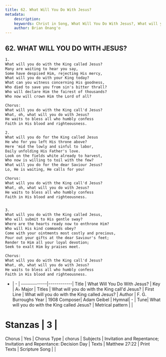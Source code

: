 ```yaml
---
title: 62. What Will You Do With Jesus?
metadata:
    description: 
    keywords: Christ in Song, What Will You Do With Jesus?, What will you do with the King called Jesus?, What will you do with the King call'd Jesus?
    author: Brian Onang'o
---
```



## 62. WHAT WILL YOU DO WITH JESUS?

```txt
1.
What will you do with the King called Jesus?
Many are waiting to hear you say,
Some have despised Him, rejecting His mercy,
What will you do with your King today?
What can you witness concerning His goodness,
Who died to save you from sin's bitter thrall?
Who will declare Him the fairest of thousands?
Who now will crown Him the Lord of all?

Chorus:
What will you do with the King call'd Jesus?
What, oh, what will you do with Jesus?
He waits to bless all who humbly confess
Faith in His blood and righteousness.

2.
What will you do for the King called Jesus
He who for you left His throne above?
Here 'mid the lowly and sinful to labor,
Daily unfolding His Father's love.
Look on the fields white already to harvest,
Who now is willing to toil with the few?
What will you do for the dear Saviour Jesus?
Lo, He is waiting, He calls for you! 

Chorus:
What will you do with the King call'd Jesus?
What, oh, what will you do with Jesus?
He waits to bless all who humbly confess
Faith in His blood and righteousness.


3.
What will you do with the King called Jesus,
Who will submit to His gentle sway?
Where are the hearts ready now to enthrone Him?
Who will His kind commands obey?
Come with your ointments most costly and precious,
Pour out your gifts at the dear Saviour's feet;
Render to Him all your loyal devotion;
Seek to exalt Him by praises meet. 

Chorus:
What will you do with the King call'd Jesus?
What, oh, what will you do with Jesus?
He waits to bless all who humbly confess
Faith in His blood and righteousness.

```

- |   -  |
-------------|------------|
Title | What Will You Do With Jesus? |
Key | A♭ Major |
Titles | What will you do with the King call'd Jesus? |
First Line | What will you do with the King called Jesus? |
Author | F. G. Burroughs
Year | 1908
Composer| Adam Geibel |
Hymnal|  - |
Tune| What will you do with the King called Jesus? |
Metrical pattern | |
# Stanzas | 3 |
Chorus | Yes |
Chorus Type | chorus |
Subjects | Invitation and Repentance; Invitation and Repentance: Decision Day |
Texts | Matthew 27:22 |
Print Texts | 
Scripture Song |  |
  
